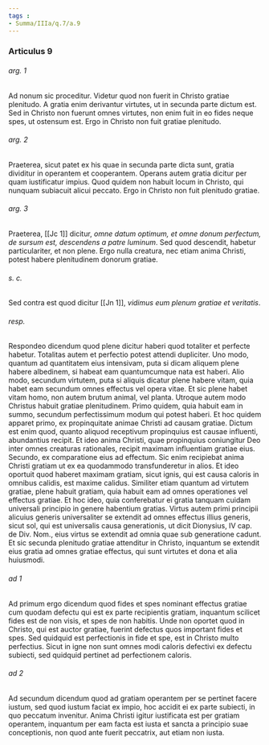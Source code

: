```yaml
---
tags : 
- Summa/IIIa/q.7/a.9
---
```


### Articulus 9

###### arg. 1
Ad nonum sic proceditur. Videtur quod non fuerit in Christo gratiae plenitudo. A gratia enim derivantur virtutes, ut in secunda parte dictum est. Sed in Christo non fuerunt omnes virtutes, non enim fuit in eo fides neque spes, ut ostensum est. Ergo in Christo non fuit gratiae plenitudo.

###### arg. 2
Praeterea, sicut patet ex his quae in secunda parte dicta sunt, gratia dividitur in operantem et cooperantem. Operans autem gratia dicitur per quam iustificatur impius. Quod quidem non habuit locum in Christo, qui nunquam subiacuit alicui peccato. Ergo in Christo non fuit plenitudo gratiae.

###### arg. 3
Praeterea, [[Jc 1]] dicitur, *omne datum optimum, et omne donum perfectum, de sursum est, descendens a patre luminum*. Sed quod descendit, habetur particulariter, et non plene. Ergo nulla creatura, nec etiam anima Christi, potest habere plenitudinem donorum gratiae.

###### s. c.
Sed contra est quod dicitur [[Jn 1]], *vidimus eum plenum gratiae et veritatis*.

###### resp.
Respondeo dicendum quod plene dicitur haberi quod totaliter et perfecte habetur. Totalitas autem et perfectio potest attendi dupliciter. Uno modo, quantum ad quantitatem eius intensivam, puta si dicam aliquem plene habere albedinem, si habeat eam quantumcumque nata est haberi. Alio modo, secundum virtutem, puta si aliquis dicatur plene habere vitam, quia habet eam secundum omnes effectus vel opera vitae. Et sic plene habet vitam homo, non autem brutum animal, vel planta. Utroque autem modo Christus habuit gratiae plenitudinem. Primo quidem, quia habuit eam in summo, secundum perfectissimum modum qui potest haberi. Et hoc quidem apparet primo, ex propinquitate animae Christi ad causam gratiae. Dictum est enim quod, quanto aliquod receptivum propinquius est causae influenti, abundantius recipit. Et ideo anima Christi, quae propinquius coniungitur Deo inter omnes creaturas rationales, recipit maximam influentiam gratiae eius. Secundo, ex comparatione eius ad effectum. Sic enim recipiebat anima Christi gratiam ut ex ea quodammodo transfunderetur in alios. Et ideo oportuit quod haberet maximam gratiam, sicut ignis, qui est causa caloris in omnibus calidis, est maxime calidus. Similiter etiam quantum ad virtutem gratiae, plene habuit gratiam, quia habuit eam ad omnes operationes vel effectus gratiae. Et hoc ideo, quia conferebatur ei gratia tanquam cuidam universali principio in genere habentium gratias. Virtus autem primi principii alicuius generis universaliter se extendit ad omnes effectus illius generis, sicut sol, qui est universalis causa generationis, ut dicit Dionysius, IV cap. de Div. Nom., eius virtus se extendit ad omnia quae sub generatione cadunt. Et sic secunda plenitudo gratiae attenditur in Christo, inquantum se extendit eius gratia ad omnes gratiae effectus, qui sunt virtutes et dona et alia huiusmodi.

###### ad 1
Ad primum ergo dicendum quod fides et spes nominant effectus gratiae cum quodam defectu qui est ex parte recipientis gratiam, inquantum scilicet fides est de non visis, et spes de non habitis. Unde non oportet quod in Christo, qui est auctor gratiae, fuerint defectus quos important fides et spes. Sed quidquid est perfectionis in fide et spe, est in Christo multo perfectius. Sicut in igne non sunt omnes modi caloris defectivi ex defectu subiecti, sed quidquid pertinet ad perfectionem caloris.

###### ad 2
Ad secundum dicendum quod ad gratiam operantem per se pertinet facere iustum, sed quod iustum faciat ex impio, hoc accidit ei ex parte subiecti, in quo peccatum invenitur. Anima Christi igitur iustificata est per gratiam operantem, inquantum per eam facta est iusta et sancta a principio suae conceptionis, non quod ante fuerit peccatrix, aut etiam non iusta.

